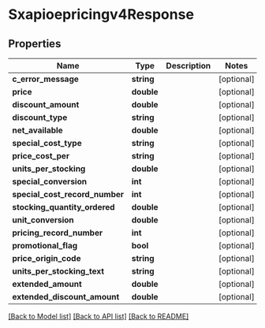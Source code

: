 # Sxapioepricingv4Response

## Properties
Name | Type | Description | Notes
------------ | ------------- | ------------- | -------------
**c_error_message** | **string** |  | [optional] 
**price** | **double** |  | [optional] 
**discount_amount** | **double** |  | [optional] 
**discount_type** | **string** |  | [optional] 
**net_available** | **double** |  | [optional] 
**special_cost_type** | **string** |  | [optional] 
**price_cost_per** | **string** |  | [optional] 
**units_per_stocking** | **double** |  | [optional] 
**special_conversion** | **int** |  | [optional] 
**special_cost_record_number** | **int** |  | [optional] 
**stocking_quantity_ordered** | **double** |  | [optional] 
**unit_conversion** | **double** |  | [optional] 
**pricing_record_number** | **int** |  | [optional] 
**promotional_flag** | **bool** |  | [optional] 
**price_origin_code** | **string** |  | [optional] 
**units_per_stocking_text** | **string** |  | [optional] 
**extended_amount** | **double** |  | [optional] 
**extended_discount_amount** | **double** |  | [optional] 

[[Back to Model list]](../README.md#documentation-for-models) [[Back to API list]](../README.md#documentation-for-api-endpoints) [[Back to README]](../README.md)


